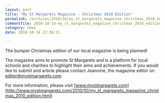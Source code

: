 ```yaml
---
layout: post
title: "My St Margarets Magazine - Christmas 2010 Edition"
permalink: /archives/2010/10/my_st_margarets_magazine_christmas_2010_edition.html
commentfile: 2010-10-14-my_st_margarets_magazine_christmas_2010_edition
category: news
date: 2010-10-14 22:36:21

---
```


The bumper Christmas edition of our local magazine is being planned!

The magazine aims to promote St Margarets and is a platform for local schools and charities to highlight their aims and achievements. If you would like to submit and article please contact Jeannine, the magazine editor on <editor@mystmargarets.com>

For more information, please visit [www.mystmargarets.com](http://www.mystmargarets.com/2010/10/my_st_margarets_magazine_christmas_2010_edition.html)
